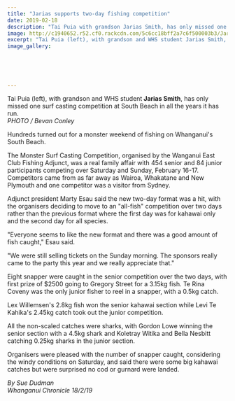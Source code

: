 ```yaml
---
title: "Jarias supports two-day fishing competition"
date: 2019-02-18
description: "Tai Puia with grandson Jarias Smith, has only missed one surf casting competition at South Beach in all the years it has run..."
image: http://c1940652.r52.cf0.rackcdn.com/5c6cc18bff2a7c6f500003b3/Jarias-Smith-fishing-320.18.2.19.jpg
excerpt: "Tai Puia (left), with grandson and WHS student Jarias Smith, has only missed one surf casting competition at South Beach in all the years it has run."
image_gallery:
    
    
    
    
    
---
```


<p><span>Tai Puia (left), with grandson and WHS student<strong> Jarias Smith</strong>, has only missed one surf casting competition at South Beach in all the years it has run.</span><br /><em>PHOTO / Bevan Conley</em></p>
<p class="element element-paragraph">Hundreds turned out for a monster weekend of fishing on Whanganui's South Beach.</p>
<p class="element element-paragraph">The Monster Surf Casting Competition, organised by the Wanganui East Club Fishing Adjunct, was a real family affair with 454 senior and 84 junior participants competing over Saturday and Sunday, February 16-17. Competitors came from as far away as Wairoa, Whakatane and New Plymouth and one competitor was a visitor from Sydney.</p>
<p class="element element-paragraph">Adjunct president Marty Esau said the new two-day format was a hit, with the organisers deciding to move to an "all-fish" competition over two days rather than the previous format where the first day was for kahawai only and the second day for all species.</p>
<p class="element element-paragraph">"Everyone seems to like the new format and there was a good amount of fish caught," Esau said.</p>
<p class="element element-paragraph">"We were still selling tickets on the Sunday morning. The sponsors really came to the party this year and we really appreciate that."</p>
<p class="element element-paragraph">Eight snapper were caught in the senior competition over the two days, with first prize of $2500 going to Gregory Street for a 3.15kg fish. Te Rina Coveny was the only junior fisher to reel in a snapper, with a 0.5kg catch.</p>
<p class="element element-paragraph">Lex Willemsen's 2.8kg fish won the senior kahawai section while Levi Te Kahika's 2.45kg catch took out the junior competition.</p>
<p class="element element-paragraph">All the non-scaled catches were sharks, with Gordon Lowe winning the senior section with a 4.5kg shark and Koletray Witika and Bella Nesbitt catching 0.25kg sharks in the junior section.</p>
<p class="element element-paragraph">Organisers were pleased with the number of snapper caught, considering the windy conditions on Saturday, and said there were some big kahawai catches but were surprised no cod or gurnard were landed.</p>
<p><em>By Sue Dudman</em><br /><em>Whanganui Chronicle 18/2/19</em></p>

